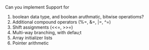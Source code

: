 Can you implement Support for

1. boolean data type, and boolean aruthmatic, bitwise operatioms?
2. Additional compound operators (%=, &=, |=, ^=)
3. Shift assignments (<<=, >>=)
4. Multi-way branching, with defau;t
5. Array initializer lists
6. Pointer arithmetic
